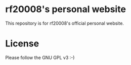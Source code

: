 # rf20008's personal website

This repository is for rf20008's official personal website.

# License

Please follow the GNU GPL v3 :-)
